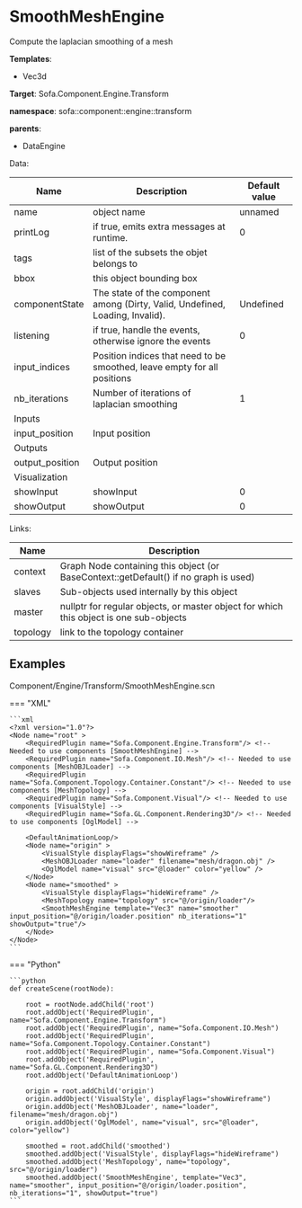 # SmoothMeshEngine

Compute the laplacian smoothing of a mesh


__Templates__:

- Vec3d

__Target__: Sofa.Component.Engine.Transform

__namespace__: sofa::component::engine::transform

__parents__: 

- DataEngine

Data: 

<table>
<thead>
    <tr>
        <th>Name</th>
        <th>Description</th>
        <th>Default value</th>
    </tr>
</thead>
<tbody>
	<tr>
		<td>name</td>
		<td>
object name
</td>
		<td>unnamed</td>
	</tr>
	<tr>
		<td>printLog</td>
		<td>
if true, emits extra messages at runtime.
</td>
		<td>0</td>
	</tr>
	<tr>
		<td>tags</td>
		<td>
list of the subsets the objet belongs to
</td>
		<td></td>
	</tr>
	<tr>
		<td>bbox</td>
		<td>
this object bounding box
</td>
		<td></td>
	</tr>
	<tr>
		<td>componentState</td>
		<td>
The state of the component among (Dirty, Valid, Undefined, Loading, Invalid).
</td>
		<td>Undefined</td>
	</tr>
	<tr>
		<td>listening</td>
		<td>
if true, handle the events, otherwise ignore the events
</td>
		<td>0</td>
	</tr>
	<tr>
		<td>input_indices</td>
		<td>
Position indices that need to be smoothed, leave empty for all positions
</td>
		<td></td>
	</tr>
	<tr>
		<td>nb_iterations</td>
		<td>
Number of iterations of laplacian smoothing
</td>
		<td>1</td>
	</tr>
	<tr>
		<td colspan="3">Inputs</td>
	</tr>
	<tr>
		<td>input_position</td>
		<td>
Input position
</td>
		<td></td>
	</tr>
	<tr>
		<td colspan="3">Outputs</td>
	</tr>
	<tr>
		<td>output_position</td>
		<td>
Output position
</td>
		<td></td>
	</tr>
	<tr>
		<td colspan="3">Visualization</td>
	</tr>
	<tr>
		<td>showInput</td>
		<td>
showInput
</td>
		<td>0</td>
	</tr>
	<tr>
		<td>showOutput</td>
		<td>
showOutput
</td>
		<td>0</td>
	</tr>

</tbody>
</table>

Links: 

| Name | Description |
| ---- | ----------- |
|context|Graph Node containing this object (or BaseContext::getDefault() if no graph is used)|
|slaves|Sub-objects used internally by this object|
|master|nullptr for regular objects, or master object for which this object is one sub-objects|
|topology|link to the topology container|



## Examples

Component/Engine/Transform/SmoothMeshEngine.scn

=== "XML"

    ```xml
    <?xml version="1.0"?>
    <Node name="root" >
        <RequiredPlugin name="Sofa.Component.Engine.Transform"/> <!-- Needed to use components [SmoothMeshEngine] -->
        <RequiredPlugin name="Sofa.Component.IO.Mesh"/> <!-- Needed to use components [MeshOBJLoader] -->
        <RequiredPlugin name="Sofa.Component.Topology.Container.Constant"/> <!-- Needed to use components [MeshTopology] -->
        <RequiredPlugin name="Sofa.Component.Visual"/> <!-- Needed to use components [VisualStyle] -->
        <RequiredPlugin name="Sofa.GL.Component.Rendering3D"/> <!-- Needed to use components [OglModel] -->
    
        <DefaultAnimationLoop/>
        <Node name="origin" >
            <VisualStyle displayFlags="showWireframe" />
            <MeshOBJLoader name="loader" filename="mesh/dragon.obj" />
            <OglModel name="visual" src="@loader" color="yellow" />
        </Node>
        <Node name="smoothed" >
            <VisualStyle displayFlags="hideWireframe" />
            <MeshTopology name="topology" src="@/origin/loader"/>
            <SmoothMeshEngine template="Vec3" name="smoother" input_position="@/origin/loader.position" nb_iterations="1" showOutput="true"/>
        </Node>
    </Node>
    ```

=== "Python"

    ```python
    def createScene(rootNode):

        root = rootNode.addChild('root')
        root.addObject('RequiredPlugin', name="Sofa.Component.Engine.Transform")
        root.addObject('RequiredPlugin', name="Sofa.Component.IO.Mesh")
        root.addObject('RequiredPlugin', name="Sofa.Component.Topology.Container.Constant")
        root.addObject('RequiredPlugin', name="Sofa.Component.Visual")
        root.addObject('RequiredPlugin', name="Sofa.GL.Component.Rendering3D")
        root.addObject('DefaultAnimationLoop')

        origin = root.addChild('origin')
        origin.addObject('VisualStyle', displayFlags="showWireframe")
        origin.addObject('MeshOBJLoader', name="loader", filename="mesh/dragon.obj")
        origin.addObject('OglModel', name="visual", src="@loader", color="yellow")

        smoothed = root.addChild('smoothed')
        smoothed.addObject('VisualStyle', displayFlags="hideWireframe")
        smoothed.addObject('MeshTopology', name="topology", src="@/origin/loader")
        smoothed.addObject('SmoothMeshEngine', template="Vec3", name="smoother", input_position="@/origin/loader.position", nb_iterations="1", showOutput="true")
    ```

